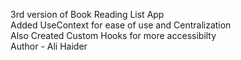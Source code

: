 3rd version of Book Reading List App <br>
Added UseContext for ease of use and Centralization <br>
Also Created Custom Hooks for more accessibilty <br>
Author - Ali Haider
